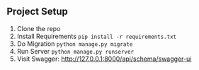 ## Project Setup

1. Clone the repo
2. Install Requirements
```pip install -r requirements.txt```
3. Do Migration
```python manage.py migrate```
4. Run Server
```python manage.py runserver```
5. Visit Swagger: http://127.0.0.1:8000/api/schema/swagger-ui